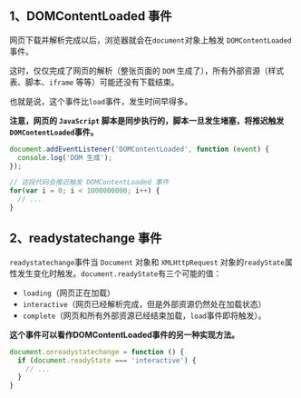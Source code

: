 ## 1、DOMContentLoaded 事件
网页下载并解析完成以后，浏览器就会在`document`对象上触发 `DOMContentLoaded` 事件。

这时，仅仅完成了网页的解析（整张页面的 `DOM` 生成了），所有外部资源（样式表、脚本、`iframe` 等等）可能还没有下载结束。

也就是说，这个事件比`load`事件，发生时间早得多。

**注意，网页的 `JavaScript` 脚本是同步执行的，脚本一旦发生堵塞，将推迟触发`DOMContentLoaded`事件。**
```js
document.addEventListener('DOMContentLoaded', function (event) {
  console.log('DOM 生成');
});

// 这段代码会推迟触发 DOMContentLoaded 事件
for(var i = 0; i < 1000000000; i++) {
  // ...
}
```

## 2、readystatechange 事件
`readystatechange`事件当 `Document` 对象和 `XMLHttpRequest` 对象的`readyState`属性发生变化时触发。`document.readyState`有三个可能的值：
- `loading`（网页正在加载）
- `interactive`（网页已经解析完成，但是外部资源仍然处在加载状态）
- `complete`（网页和所有外部资源已经结束加载，`load`事件即将触发）。

**这个事件可以看作DOMContentLoaded事件的另一种实现方法。**
```js
document.onreadystatechange = function () {
  if (document.readyState === 'interactive') {
    // ...
  }
}
```